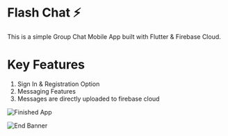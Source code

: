 # Flash Chat ⚡️

This is a simple Group Chat Mobile App built with Flutter & Firebase Cloud.

# Key Features

1. Sign In & Registration Option
2. Messaging Features
3. Messages are directly uploaded to firebase cloud

![Finished App](https://github.com/londonappbrewery/Images/blob/master/flash_chat_flutter_demo.gif)


![End Banner](https://github.com/londonappbrewery/Images/blob/master/readme-end-banner.png)
